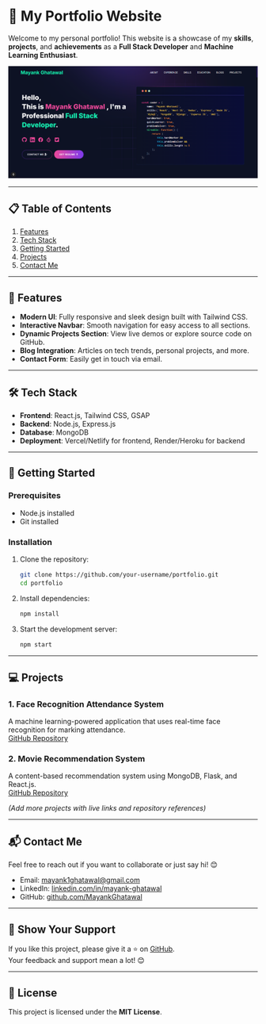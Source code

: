 # 🌟 My Portfolio Website  

Welcome to my personal portfolio! This website is a showcase of my **skills**, **projects**, and **achievements** as a **Full Stack Developer** and **Machine Learning Enthusiast**.

<img src="https://github.com/MayankGhatawal/Mayank-Ghatawal-Portfolio/blob/master/public/image/Screenshot%202024-12-05%20145031.png?raw=true"></img>

---

## 📋 Table of Contents

1. [Features](#features)  
2. [Tech Stack](#tech-stack)  
3. [Getting Started](#getting-started)  
4. [Projects](#projects)  
5. [Contact Me](#contact-me)  

---

## 🎯 Features

- **Modern UI**: Fully responsive and sleek design built with Tailwind CSS.  
- **Interactive Navbar**: Smooth navigation for easy access to all sections.  
- **Dynamic Projects Section**: View live demos or explore source code on GitHub.  
- **Blog Integration**: Articles on tech trends, personal projects, and more.  
- **Contact Form**: Easily get in touch via email.  

---

## 🛠️ Tech Stack

- **Frontend**: React.js, Tailwind CSS, GSAP  
- **Backend**: Node.js, Express.js  
- **Database**: MongoDB  
- **Deployment**: Vercel/Netlify for frontend, Render/Heroku for backend  

---

## 🚀 Getting Started

### Prerequisites
- Node.js installed  
- Git installed  

### Installation

1. Clone the repository:
   ```bash
   git clone https://github.com/your-username/portfolio.git
   cd portfolio
   ```
2. Install dependencies:
   ```bash
   npm install
   ```
3. Start the development server:
   ```bash
   npm start
   ```

---

## 💻 Projects

### 1. **Face Recognition Attendance System**  
A machine learning-powered application that uses real-time face recognition for marking attendance.  
[GitHub Repository](https://github.com/your-username/face-recognition-attendance)

### 2. **Movie Recommendation System**  
A content-based recommendation system using MongoDB, Flask, and React.js.  
[GitHub Repository](https://github.com/your-username/movie-recommendation-system)

*(Add more projects with live links and repository references)*

---

## 📬 Contact Me

Feel free to reach out if you want to collaborate or just say hi! 😊  

- Email: [mayank1ghatawal@gmail.com](mailto:mayank1ghatawal@gmail.com)  
- LinkedIn: [linkedin.com/in/mayank-ghatawal](https://www.linkedin.com/in/mayank-ghatawal/)  
- GitHub: [github.com/MayankGhatawal](https://github.com/MayankGhatawal)  

---

## 🌟 Show Your Support

If you like this project, please give it a ⭐️ on [GitHub](https://github.com/MayankGhatawal/portfolio).  
Your feedback and support mean a lot! 😊  

---

## 📝 License

This project is licensed under the **MIT License**.  

